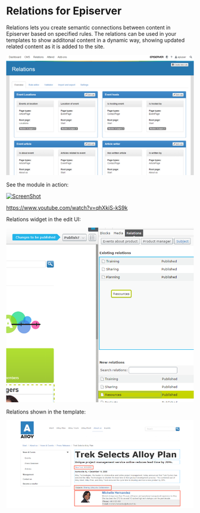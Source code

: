 # Relations for Episerver #
Relations lets you create semantic connections between content in Episerver based on specified rules. The relations can be used in your templates to show additonal content in a dynamic way, showing updated related content as it is added to the site.  

![Shows admin setup for relations](https://github.com/BVNetwork/Relations/blob/master/doc/screenshots/adminmode.png)

See the module in action:

[![ScreenShot](http://img.youtube.com/vi/qhXkiS-kS9k/0.jpg)](http://youtu.be/qhXkiS-kS9k)

https://www.youtube.com/watch?v=qhXkiS-kS9k

Relations widget in the edit UI:

![Shows admin setup for relations](https://github.com/BVNetwork/Relations/blob/master/doc/screenshots/editmode.png)

Relations shown in the template:

![Shows admin setup for relations](https://github.com/BVNetwork/Relations/blob/master/doc/screenshots/relations_template.png)


